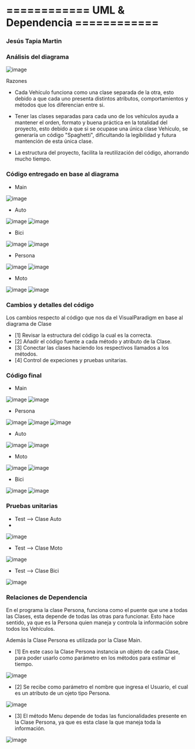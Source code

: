 # ============ UML & Dependencia ============
### Jesús Tapia Martin

### Análisis del diagrama
![image](https://github.com/JesusTapiaMartin/UmlDependencias/assets/142464450/b8e6a4ea-4e92-43d4-bfc9-90cef2615afa)

Razones
* Cada Vehículo funciona como una clase separada de la otra, esto debido a que cada uno presenta distintos atributos, comportamientos y métodos que los diferencian entre si.

  
* Tener las clases separadas para cada uno de los vehículos ayuda a mantener el orden, formato y buena práctica en la totalidad del proyecto, esto debido a que si se ocupase una única clase Vehículo,
  se generaría un código "Spaghetti", dificultando la legibilidad y futura mantención de esta única clase.


* La estructura del proyecto, facilita la reutilización del código, ahorrando mucho tiempo.

  
### Código entregado en base al diagrama
* Main

![image](https://github.com/JesusTapiaMartin/UmlDependencias/assets/142464450/e013fdf1-77b7-4a50-a3e5-a78819a3f5a9)

* Auto
  
![image](https://github.com/JesusTapiaMartin/UmlDependencias/assets/142464450/fc0f5bf4-6ce1-4da4-9f50-2bb5b21a3253)
![image](https://github.com/JesusTapiaMartin/UmlDependencias/assets/142464450/fcbc64f1-caf9-4291-bd7c-47cff1d4c702)


* Bici
  
![image](https://github.com/JesusTapiaMartin/UmlDependencias/assets/142464450/e85bccbc-4cbd-4bfd-aedf-3c82125be2b8)
![image](https://github.com/JesusTapiaMartin/UmlDependencias/assets/142464450/1c1bdadb-f890-41b9-bf1b-cf2b59bc135c)


* Persona
  
![image](https://github.com/JesusTapiaMartin/UmlDependencias/assets/142464450/0d8529d2-e391-4178-9c15-16d4fc74ff5c)
![image](https://github.com/JesusTapiaMartin/UmlDependencias/assets/142464450/2a43f2e7-5da1-45c5-97e6-5b24ce21dbaf)


* Moto
  
![image](https://github.com/JesusTapiaMartin/UmlDependencias/assets/142464450/9dab6bba-0c41-490f-b3d0-1cf130fc9540)
![image](https://github.com/JesusTapiaMartin/UmlDependencias/assets/142464450/728ddb51-c297-4686-a0a3-34b41e2f6718)


### Cambios y detalles del código
Los cambios respecto al código que nos da el VisualParadigm en base al diagrama de Clase
* [1] Revisar la estructura del código la cual es la correcta.
* [2] Añadír el código fuente a cada método y atributo de la Clase.
* [3] Conectar las clases haciendo los respectivos llamados a los métodos.
* [4] Control de expeciones y pruebas unitarias.


### Código final
* Main

![image](https://github.com/JesusTapiaMartin/UmlDependencias/assets/142464450/e4708dbb-dce6-4782-ace6-59977a15afde)
![image](https://github.com/JesusTapiaMartin/UmlDependencias/assets/142464450/dea2111e-6f30-49a6-bb1b-e9bba804f3ab)

* Persona

![image](https://github.com/JesusTapiaMartin/UmlDependencias/assets/142464450/b40174ef-c1d0-4773-a9f9-ed0c410561a7)
![image](https://github.com/JesusTapiaMartin/UmlDependencias/assets/142464450/c1384604-9aa6-46b8-8e44-1d2e36fb94e3)
![image](https://github.com/JesusTapiaMartin/UmlDependencias/assets/142464450/b01dde29-5001-480c-aaca-59935861fb2c)

* Auto

![image](https://github.com/JesusTapiaMartin/UmlDependencias/assets/142464450/8adc78f3-9527-4741-8ad0-4e92d53807c1)
![image](https://github.com/JesusTapiaMartin/UmlDependencias/assets/142464450/249e5ab5-b600-4384-a820-e27719388525)

* Moto

![image](https://github.com/JesusTapiaMartin/UmlDependencias/assets/142464450/0a5d9367-ec46-40ea-8bfc-2ba477c56fe7)
![image](https://github.com/JesusTapiaMartin/UmlDependencias/assets/142464450/2cc40c81-4917-4e5c-93d9-c7b67e342e7e)

* Bici

![image](https://github.com/JesusTapiaMartin/UmlDependencias/assets/142464450/66c50ae6-86d5-47e7-a5aa-4584ad89c9c2)
![image](https://github.com/JesusTapiaMartin/UmlDependencias/assets/142464450/e27ef97c-448f-468b-be1f-4a8601633e4b)


### Pruebas unitarias

* Test --> Clase Auto
* 
![image](https://github.com/JesusTapiaMartin/UmlDependencias/assets/142464450/dd1607c3-89ea-4ba8-b045-67b27216ed7d)


* Test --> Clase Moto
 
![image](https://github.com/JesusTapiaMartin/UmlDependencias/assets/142464450/6f055301-24df-436b-9ab5-48a2333f7c4c)


* Test --> Clase Bici

![image](https://github.com/JesusTapiaMartin/UmlDependencias/assets/142464450/88b02bbc-1422-46dd-9b71-b427142b5285)


### Relaciones de Dependencia
En el programa la clase Persona, funciona como el puente que une a todas las Clases, esta depende de  todas las otras 
para funcionar. Esto hace sentido, ya que es la Persona quien maneja y controla la información sobre todos los Vehículos.

Además la Clase Persona es utilizada por la Clase Main.

* [1] En este caso la Clase Persona instancia un objeto de cada Clase, para poder usarlo como parámetro en los métodos para estimar el tiempo.

![image](https://github.com/JesusTapiaMartin/UmlDependencias/assets/142464450/ffd00be5-900e-436e-b50f-d19053db9ad8)


* [2] Se recibe como parámetro el nombre que ingresa el Usuario, el cual es un atributo de un ojeto tipo Persona.

![image](https://github.com/JesusTapiaMartin/UmlDependencias/assets/142464450/22b8c659-f691-4533-81f2-5c43207875ef)


* [3] El método Menu depende de todas las funcionalidades presente en la Clase Persona, ya que es esta clase la que maneja toda la información.

![image](https://github.com/JesusTapiaMartin/UmlDependencias/assets/142464450/b7a80e93-fef7-4e17-ab9f-1f78edff7059)








